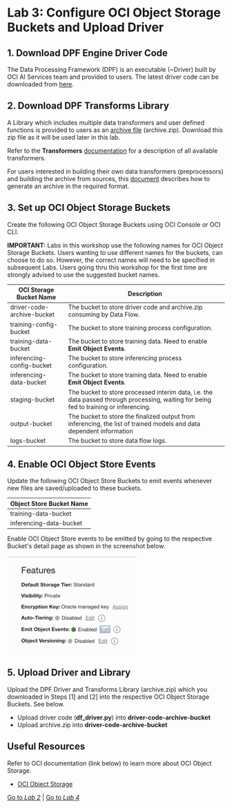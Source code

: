 Lab 3: Configure OCI Object Storage Buckets and Upload Driver
===

## 1. Download DPF Engine Driver Code

   The Data Processing Framework (DPF) is an executable (~Driver) built by OCI AI Services team and provided to users. The latest driver code can be downloaded from [here](https://github.com/bug-catcher/oci-data-science-ai-samples/blob/master/ai_services/anomaly_detection/data_preprocessing_examples/oci_data_flow_based_examples/example_code/df_driver.py).

## 2. Download DPF Transforms Library

   A Library which includes multiple data transformers and user defined functions is provided to users as an [archive file](https://objectstorage.us-phoenix-1.oraclecloud.com/p/sPNi_DmcCTKZjtKFe8hHczY5p74ofWy9jCYqiuTRBxWzMePyWxxsZWlN4HyGqixY/n/ax3dvjxgkemg/b/archive-bucket/o/archive.zip) (archive.zip).  Download this zip file as it will be used later in this lab.

   Refer to the **Transformers** [documentation](../optional/Introduction-to-Transformers-for-Data-Preprocessing.md) for a description of all available transformers.

   For users interested in building their own data transformers (preprocessors) and building the archive from sources, this [document](https://github.com/bug-catcher/oci-data-science-ai-samples/blob/master/ai_services/anomaly_detection/data_preprocessing_examples/oci_data_flow_based_examples/prepackaged_dataflow_applications.md) describes how to generate an archive in the required format.

## 3. Set up OCI Object Storage Buckets

   Create the following OCI Object Storage Buckets using OCI Console or OCI CLI.

   **IMPORTANT:** Labs in this workshop use the following names for OCI Object Storage Buckets. Users wanting to use different names for the buckets, can choose to do so.  However, the correct names will need to be specified in subsequent Labs. Users going thru this workshop for the first time are strongly advised to use the suggested bucket names.

   | OCI Storage Bucket Name | Description |
   | ----------------------- | ----------- |
   | driver-code-archive-bucket | The bucket to store driver code and archive.zip consuming by Data Flow. |
   | training-config-bucket | The bucket to store training process configuration. |
   | training-data-bucket | The bucket to store training data. Need to enable **Emit Object Events**. |
   inferencing-config-bucket | The bucket to store inferencing process configuration.
   | inferencing-data-bucket | The bucket to store training data. Need to enable **Emit Object Events**. |
   | staging-bucket | The bucket to store processed interim data, i.e. the data passed through processing, waiting for being fed to training or inferencing. |
   | output-bucket | The bucket to store the finalized output from inferencing, the list of trained models and data dependent information |
   | logs-bucket | The bucket to store data flow logs. |

## 4. Enable OCI Object Store Events

   Update the following OCI Object Store Buckets to emit events whenever new files are saved/uploaded to these buckets.

   | Object Store Bucket Name |
   | ------------------------ |
   | training-data-bucket |
   | inferencing-data-bucket |

   Enable OCI Object Store events to be emitted by going to the respective Bucket's detail page as shown in the screenshot below.

   ![](./images/Prepare-OS1.png)

## 5. Upload Driver and Library

   Upload the DPF Driver and Transforms Library (archive.zip) which you downloaded in Steps [1] and [2] into the respective OCI Object Storage Buckets. See below.

   *   Upload driver code (**df_driver.py**) into **driver-code-archive-bucket**
   *   Upload archive.zip into **driver-code-archive-bucket**

## Useful Resources
Refer to OCI documentation (link below) to learn more about OCI Object Storage.

- [OCI Object Storage](https://docs.oracle.com/en-us/iaas/Content/Object/Concepts/objectstorageoverview.htm)

[Go to *Lab 2*](#prev) | [Go to *Lab 4*](#next)
